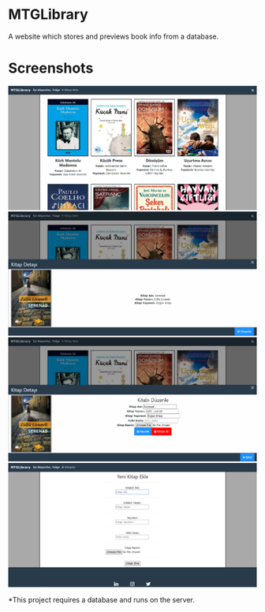 # MTGLibrary
A website which stores and previews book info from a database.

# Screenshots

![screenshot](https://github.com/TolgaGolet/MTGLibrary/blob/master/Screenshots/Screenshot.png)
![screenshot](https://github.com/TolgaGolet/MTGLibrary/blob/master/Screenshots/Screenshot2.png)
![screenshot](https://github.com/TolgaGolet/MTGLibrary/blob/master/Screenshots/Screenshot3.png)
![screenshot](https://github.com/TolgaGolet/MTGLibrary/blob/master/Screenshots/Screenshot4.png)

*This project requires a database and runs on the server.
